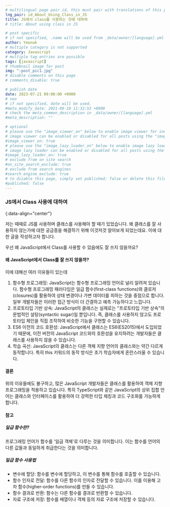 ```yaml
---
# multilingual page pair id, this must pair with translations of this page. (This name must be unique)
lng_pair: id_About_Using_Class_in_JS
title: JS에서 class를 사용하는 것에 대하여
# title: About using class in JS

# post specific
# if not specified, .name will be used from _data/owner/[language].yml
author: Yeonuk
# multiple category is not supported
category: Javascript
# multiple tag entries are possible
tags: [javascript]
# thumbnail image for post
img: ":post_pic1.jpg"
# disable comments on this page
# comments_disable: true

# publish date
date: 2023-07-21 09:00:00 +0900
# seo
# if not specified, date will be used.
#meta_modify_date: 2021-08-10 11:32:53 +0900
# check the meta_common_description in _data/owner/[language].yml
#meta_description: ""

# optional
# please use the "image_viewer_on" below to enable image viewer for individual pages or posts (_posts/ or [language]/_posts folders).
# image viewer can be enabled or disabled for all posts using the "image_viewer_posts: true" setting in _data/conf/main.yml.
#image_viewer_on: true
# please use the "image_lazy_loader_on" below to enable image lazy loader for individual pages or posts (_posts/ or [language]/_posts folders).
# image lazy loader can be enabled or disabled for all posts using the "image_lazy_loader_posts: true" setting in _data/conf/main.yml.
#image_lazy_loader_on: true
# exclude from on site search
#on_site_search_exclude: true
# exclude from search engines
#search_engine_exclude: true
# to disable this page, simply set published: false or delete this file
#published: false
---
```


<!-- outline-start -->

### JS에서 Class 사용에 대하여

{:data-align="center"}

<!-- outline-end -->

저는 때때로 JS를 사용하며 클래스를 사용해야 할 때가 있었습니다.
왜 클래스를 잘 사용하지 않는가에 대한 궁금증을 해결하기 위해 이것저것 알아보게 되었는데요. 이에 대한 글을 작성하고자 합니다.

우선 왜 JavaScript에서 Class를 사용할 수 있음에도 잘 쓰지 않을까요?

#### 왜 JavaScript에서 Class를 잘 쓰지 않을까?

이에 대해선 여러 이유들이 있는데

1. 함수형 프로그래밍: JavaScript는 함수형 프로그래밍 언어로 널리 알려져 있습니다. 함수형 프로그래밍 패러다임은 일급 함수(first-class functions)와 클로저(closures)를 활용하여 상태 변경이나 가변 데이터를 피하는 것을 중점으로 합니다. 일부 개발자들은 이러한 접근 방식이 더 간결하고 예측 가능하다고 느낍니다.
2. 프로토타입 기반 상속: JavaScript의 클래스는 실제로는 "프로토타입 기반 상속"의 문법적인 설탕(syntactic sugar)일 뿐입니다. 즉, 클래스를 사용하지 않고도 프로토타입 체인을 직접 조작하여 비슷한 기능을 구현할 수 있습니다.
3. ES6 이전의 코드 호환성: JavaScript에서 클래스는 ES6(ES2015)에서 도입되었기 때문에, 이전 버전의 JavaScript 코드와의 호환성을 유지하려는 개발자들은 클래스를 사용하지 않을 수 있습니다.
4. 학습 곡선: JavaScript의 클래스는 다른 객체 지향 언어의 클래스와는 약간 다르게 동작합니다. 특히 this 키워드의 동작 방식은 초기 학습자에게 혼란스러울 수 있습니다.

#### 결론

위의 이유들에도 불구하고, 많은 JavaScript 개발자들은 클래스를 활용하여 객체 지향 프로그래밍을 적용하고 있습니다.
특히 TypeScript와 같은 JavaScript의 상위 집합 언어는 클래스와 인터페이스를 활용하여 더 강력한 타입 체킹과 코드 구조화를 가능하게 합니다.

#### 참고

##### 일급 함수란?

프로그래밍 언어가 함수를 '일급 객체'로 다루는 것을 의미합니다. 이는 함수를 언어의 다른 값들과 동일하게 취급한다는 것을 의미합니다.

##### 일급 함수 사용법

- 변수에 할당: 함수를 변수에 할당하고, 이 변수를 통해 함수를 호출할 수 있습니다.
- 함수 인자로 전달: 함수를 다른 함수의 인자로 전달할 수 있습니다. 이를 이용해 고차 함수(higher-order functions)를 만들 수 있습니다.
- 함수 결과로 반환: 함수는 다른 함수를 결과로 반환할 수 있습니다.
- 자료 구조에 저장: 함수를 배열이나 객체 등의 자료 구조에 저장할 수 있습니다.
